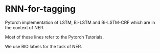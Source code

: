 # RNN-for-tagging
Pytorch implementation of LSTM, Bi-LSTM and Bi-LSTM-CRF which are in the context of NER.

Most of these lines refer to the Pytorch Tutorials.

We use BIO labels for the task of NER.


